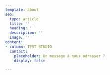 ```yaml
---
template: about
seo:
  type: article
  title: ''
  heading: ''
  description: ''
  image: ''
content:
- column: TEST STUDIO
  contact:
    placeholder: Un message à nous adresser ?
    display: false

---
```

